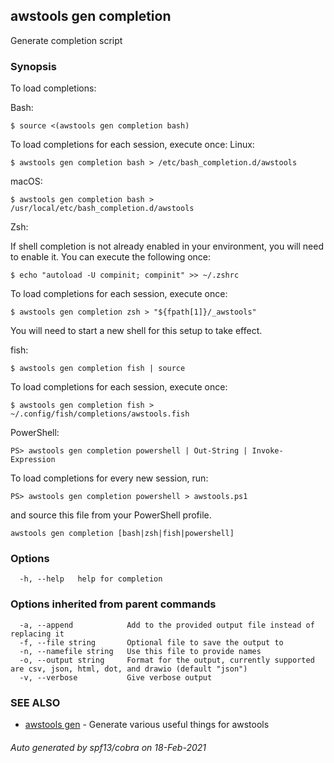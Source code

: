 ## awstools gen completion

Generate completion script

### Synopsis

To load completions:

Bash:

	$ source <(awstools gen completion bash)

To load completions for each session, execute once:
Linux:

	$ awstools gen completion bash > /etc/bash_completion.d/awstools

macOS:

	$ awstools gen completion bash > /usr/local/etc/bash_completion.d/awstools

Zsh:

If shell completion is not already enabled in your environment, you will need to enable it.  You can execute the following once:

	$ echo "autoload -U compinit; compinit" >> ~/.zshrc

To load completions for each session, execute once:

	$ awstools gen completion zsh > "${fpath[1]}/_awstools"

You will need to start a new shell for this setup to take effect.

fish:

	$ awstools gen completion fish | source

To load completions for each session, execute once:

	$ awstools gen completion fish > ~/.config/fish/completions/awstools.fish

PowerShell:

	PS> awstools gen completion powershell | Out-String | Invoke-Expression

To load completions for every new session, run:

	PS> awstools gen completion powershell > awstools.ps1

and source this file from your PowerShell profile.


```
awstools gen completion [bash|zsh|fish|powershell]
```

### Options

```
  -h, --help   help for completion
```

### Options inherited from parent commands

```
  -a, --append            Add to the provided output file instead of replacing it
  -f, --file string       Optional file to save the output to
  -n, --namefile string   Use this file to provide names
  -o, --output string     Format for the output, currently supported are csv, json, html, dot, and drawio (default "json")
  -v, --verbose           Give verbose output
```

### SEE ALSO

* [awstools gen](awstools_gen.md)	 - Generate various useful things for awstools

###### Auto generated by spf13/cobra on 18-Feb-2021
